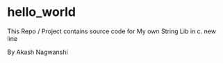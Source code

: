 # hello_world
This Repo / Project contains source code for 
My own String Lib in c.
new line

By Akash Nagwanshi
